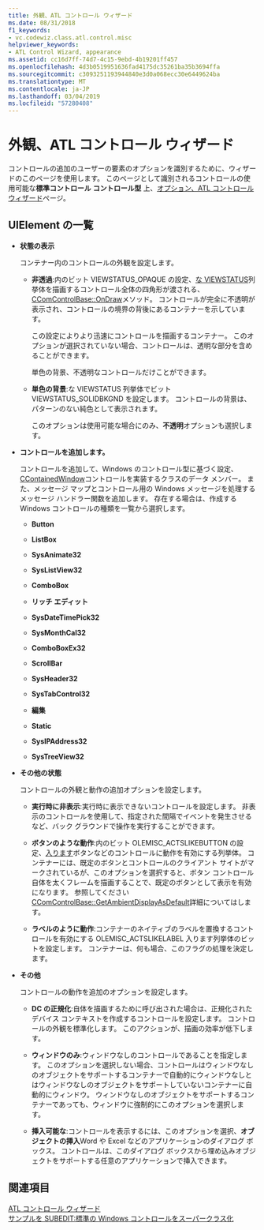 ```yaml
---
title: 外観、ATL コントロール ウィザード
ms.date: 08/31/2018
f1_keywords:
- vc.codewiz.class.atl.control.misc
helpviewer_keywords:
- ATL Control Wizard, appearance
ms.assetid: cc16d7ff-74d7-4c15-9ebd-4b19201ff457
ms.openlocfilehash: 4d3b0519951636fad4175dc35261ba35b3694ffa
ms.sourcegitcommit: c3093251193944840e3d0a068ecc30e6449624ba
ms.translationtype: MT
ms.contentlocale: ja-JP
ms.lasthandoff: 03/04/2019
ms.locfileid: "57280408"
---
```

# <a name="appearance-atl-control-wizard"></a>外観、ATL コントロール ウィザード

コントロールの追加のユーザーの要素のオプションを識別するために、ウィザードのこのページを使用します。 このページとして識別されるコントロールの使用可能な**標準コントロール** **コントロール型** 上、[オプション、ATL コントロール ウィザード](../../atl/reference/options-atl-control-wizard.md)ページ。

## <a name="uielement-list"></a>UIElement の一覧

- **状態の表示**

   コンテナー内のコントロールの外観を設定します。

   - **非透過**:内のビット VIEWSTATUS_OPAQUE の設定、[な VIEWSTATUS](/windows/desktop/api/ocidl/ne-ocidl-tagviewstatus)列挙体を描画するコントロール全体の四角形が渡される、 [CComControlBase::OnDraw](../../atl/reference/ccomcontrolbase-class.md#ondraw)メソッド。 コントロールが完全に不透明が表示され、コントロールの境界の背後にあるコンテナーを示しています。

      この設定によりより迅速にコントロールを描画するコンテナー。 このオプションが選択されていない場合、コントロールは、透明な部分を含めることができます。

      単色の背景、不透明なコントロールだけことができます。

   - **単色の背景**:な VIEWSTATUS 列挙体でビット VIEWSTATUS_SOLIDBKGND を設定します。 コントロールの背景は、パターンのない純色として表示されます。

      このオプションは使用可能な場合にのみ、**不透明**オプションも選択します。

- **コントロールを追加します。**

   コントロールを追加して、Windows のコントロール型に基づく設定、 [CContainedWindow](ccontainedwindowt-class.md)コントロールを実装するクラスのデータ メンバー。 また、メッセージ マップとコントロール用の Windows メッセージを処理するメッセージ ハンドラー関数を追加します。 存在する場合は、作成する Windows コントロールの種類を一覧から選択します。

   - **Button**

   - **ListBox**

   - **SysAnimate32**

   - **SysListView32**

   - **ComboBox**

   - **リッチ エディット**

   - **SysDateTimePick32**

   - **SysMonthCal32**

   - **ComboBoxEx32**

   - **ScrollBar**

   - **SysHeader32**

   - **SysTabControl32**

   - **編集**

   - **Static**

   - **SysIPAddress32**

   - **SysTreeView32**

- **その他の状態**

   コントロールの外観と動作の追加オプションを設定します。

   - **実行時に非表示**:実行時に表示できないコントロールを設定します。 非表示のコントロールを使用して、指定された間隔でイベントを発生させるなど、バック グラウンドで操作を実行することができます。

   - **ボタンのような動作**:内のビット OLEMISC_ACTSLIKEBUTTON の設定、[入ります](/windows/desktop/api/oleidl/ne-oleidl-tagolemisc)ボタンなどのコントロールに動作を有効にする列挙体。 コンテナーには、既定のボタンとコントロールのクライアント サイトがマークされているが、このオプションを選択すると、ボタン コントロール自体を太くフレームを描画することで、既定のボタンとして表示を有効になります。 参照してください[CComControlBase::GetAmbientDisplayAsDefault](../../atl/reference/ccomcontrolbase-class.md#getambientdisplayasdefault)詳細についてはします。

   - **ラベルのように動作**:コンテナーのネイティブのラベルを置換するコントロールを有効にする OLEMISC_ACTSLIKELABEL 入ります列挙体のビットを設定します。 コンテナーは、何も場合、このフラグの処理を決定します。

- **その他**

   コントロールの動作を追加のオプションを設定します。

   - **DC の正規化**:自体を描画するために呼び出された場合は、正規化されたデバイス コンテキストを作成するコントロールを設定します。 コントロールの外観を標準化します。 このアクションが、描画の効率が低下します。

   - **ウィンドウのみ**:ウィンドウなしのコントロールであることを指定します。 このオプションを選択しない場合、コントロールはウィンドウなしのオブジェクトをサポートするコンテナーで自動的にウィンドウなしとはウィンドウなしのオブジェクトをサポートしていないコンテナーに自動的にウィンドウ。 ウィンドウなしのオブジェクトをサポートするコンテナーであっても、ウィンドウに強制的にこのオプションを選択します。

   - **挿入可能な**:コントロールを表示するには、このオプションを選択、**オブジェクトの挿入**Word や Excel などのアプリケーションのダイアログ ボックス。 コントロールは、このダイアログ ボックスから埋め込みオブジェクトをサポートする任意のアプリケーションで挿入できます。

## <a name="see-also"></a>関連項目

[ATL コントロール ウィザード](../../atl/reference/atl-control-wizard.md)<br/>
[サンプルを SUBEDIT:標準の Windows コントロールをスーパークラス化](https://github.com/Microsoft/VCSamples/tree/master/VC2008Samples/ATL/Controls/SubEdit)
